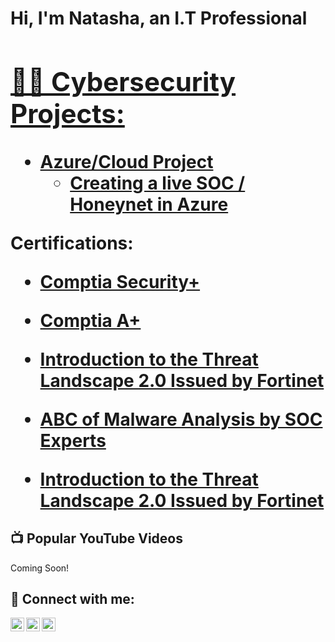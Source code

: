 <h1>Hi, I'm Natasha, an I.T Professional </a> <a href="https://www.linkedin.com/in/natasha-saini-72a6711b9/">

<h2>👨‍💻 Cybersecurity Projects:</h2>

- <b>Azure/Cloud Project</b>
  - [Creating a live SOC / Honeynet in Azure](https://github.com/NATASHASAINI/CLOUD-SOC/tree/main) <b></b>

<b>Certifications</b>:
  - [Comptia Security+](https://www.credly.com/badges/50f2d200-5f28-4507-bf9b-8b782e43934f/linked_in?t=rswgt2) <b></b>
  
  - [Comptia A+](https://www.credly.com/badges/50f2d200-5f28-4507-bf9b-8b782e43934f/linked_in?t=rswgt2) <b></b>

  - [Introduction to the Threat Landscape 2.0 Issued by Fortinet](https://www.credly.com/badges/c99cc743-e8d7-4caf-a3c4-9ccb323e9ad6/linked_in?t=s46c1b) <b></b>

   - [ABC of Malware Analysis by SOC Experts](  https://www.socexperts.com/share-certificate?serialno=12D6DDM4) <b></b>
   
  - [Introduction to the Threat Landscape 2.0 Issued by Fortinet](https://www.credly.com/badges/c99cc743-e8d7-4caf-a3c4-9ccb323e9ad6/linked_in?t=s46c1b) <b></b>



<h2>📺 Popular YouTube Videos</h2>

Coming Soon!

<h2> 🤳 Connect with me:</h2>

[<img align="left" alt="NATASHASAINI | YouTube" width="22px" src="https://cdn.jsdelivr.net/npm/simple-icons@v3/icons/youtube.svg" />][youtube]
[<img align="left" alt="NATASHASAINI | LinkedIn" width="22px" src="https://cdn.jsdelivr.net/npm/simple-icons@v3/icons/linkedin.svg" />][linkedin]
[<img align="left" alt="NATASHASAINI | Facebook" width="22px" src="https://cdn.jsdelivr.net/npm/simple-icons@v3/icons/facebook.svg" />][facebook]

[youtube]: https://www.youtube.com/@natashabhanot
[facebook]: https://www.facebook.com/tashuusaini
[linkedin]: https://www.linkedin.com/in/natasha-saini-72a6711b9/

<!--
**joshmadakor1/joshmadakor1** is a ✨ _special_ ✨ repository because its `README.md` (this file) appears on your GitHub profile.

Here are some ideas to get you started:

- 🔭 I’m currently working on ...
- 🌱 I’m currently learning ...
- 👯 I’m looking to collaborate on ...
- 🤔 I’m looking for help with ...
- 💬 Ask me about ...
- 📫 How to reach me: ...
- 😄 Pronouns: she/her/hers...
- ⚡ Fun fact: ...
-->
